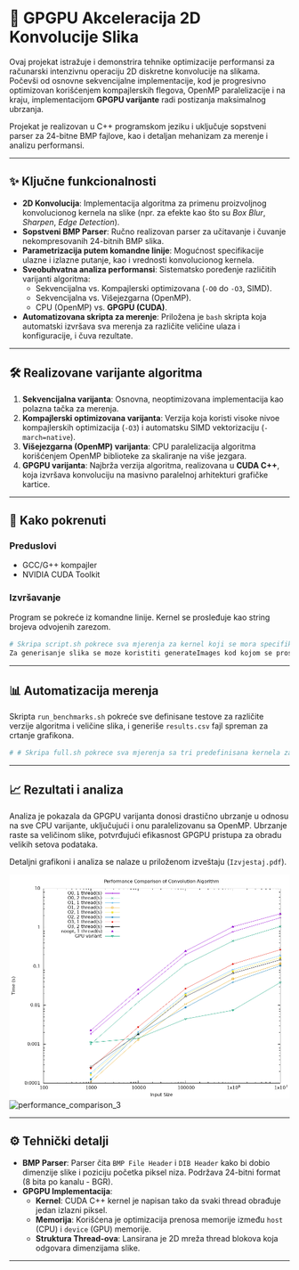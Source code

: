 # 🚀 GPGPU Akceleracija 2D Konvolucije Slika

Ovaj projekat istražuje i demonstrira tehnike optimizacije performansi za računarski intenzivnu operaciju 2D diskretne konvolucije na slikama. Počevši od osnovne sekvencijalne implementacije, kod je progresivno optimizovan korišćenjem kompajlerskih flegova, OpenMP paralelizacije i na kraju, implementacijom **GPGPU varijante** radi postizanja maksimalnog ubrzanja.

Projekat je realizovan u C++ programskom jeziku i uključuje sopstveni parser za 24-bitne BMP fajlove, kao i detaljan mehanizam za merenje i analizu performansi.

---

## ✨ Ključne funkcionalnosti

* **2D Konvolucija**: Implementacija algoritma za primenu proizvoljnog konvolucionog kernela na slike (npr. za efekte kao što su *Box Blur*, *Sharpen*, *Edge Detection*).
* **Sopstveni BMP Parser**: Ručno realizovan parser za učitavanje i čuvanje nekompresovanih 24-bitnih BMP slika.
* **Parametrizacija putem komandne linije**: Mogućnost specifikacije ulazne i izlazne putanje, kao i vrednosti konvolucionog kernela.
* **Sveobuhvatna analiza performansi**: Sistematsko poređenje različitih varijanti algoritma:
    * Sekvencijalna vs. Kompajlerski optimizovana (`-O0` do `-O3`, SIMD).
    * Sekvencijalna vs. Višejezgarna (OpenMP).
    * CPU (OpenMP) vs. **GPGPU (CUDA)**.
* **Automatizovana skripta za merenje**: Priložena je `bash` skripta koja automatski izvršava sva merenja za različite veličine ulaza i konfiguracije, i čuva rezultate.

---

## 🛠️ Realizovane varijante algoritma

1.  **Sekvencijalna varijanta**: Osnovna, neoptimizovana implementacija kao polazna tačka za merenja.
2.  **Kompajlerski optimizovana varijanta**: Verzija koja koristi visoke nivoe kompajlerskih optimizacija (`-O3`) i automatsku SIMD vektorizaciju (`-march=native`).
3.  **Višejezgarna (OpenMP) varijanta**: CPU paralelizacija algoritma korišćenjem OpenMP biblioteke za skaliranje na više jezgara.
4.  **GPGPU varijanta**: Najbrža verzija algoritma, realizovana u **CUDA C++**, koja izvršava konvoluciju na masivno paralelnoj arhitekturi grafičke kartice.

---

## 🚀 Kako pokrenuti

### Preduslovi
* GCC/G++ kompajler
* NVIDIA CUDA Toolkit 

### Izvršavanje
Program se pokreće iz komandne linije. Kernel se prosleđuje kao string brojeva odvojenih zarezom.

```bash
# Skripa script.sh pokrece sva mjerenja za kernel koji se mora specifikovati u komandnoj liniji ali je potrebno genereisati slike odgovarajucih velicina 1000, 10000, 100000, 1000000, 10000000.
Za generisanje slika se moze koristiti generateImages kod kojom se prosledjuje putanja do slike i putanja do izlaznog foldera.
```

---

## 📊 Automatizacija merenja

Skripta `run_benchmarks.sh` pokreće sve definisane testove za različite verzije algoritma i veličine slika, i generiše `results.csv` fajl spreman za crtanje grafikona.

```bash
# # Skripa full.sh pokrece sva mjerenja sa tri predefinisana kernela za testiranje a kao ulazni parametar se prosledjuje slika koja se koristi za testiranje.
```

---

## 📈 Rezultati i analiza

Analiza je pokazala da GPGPU varijanta donosi drastično ubrzanje u odnosu na sve CPU varijante, uključujući i onu paralelizovanu sa OpenMP. Ubrzanje raste sa veličinom slike, potvrđujući efikasnost GPGPU pristupa za obradu velikih setova podataka.

Detaljni grafikoni i analiza se nalaze u priloženom izveštaju (`Izvjestaj.pdf`).

![Grafik Ubrzanja](performance_comparison.png)  
![performance_comparison_3](https://github.com/user-attachments/assets/6b24cf1a-e66b-4fb4-b910-b0a6aa269a00)

---

## ⚙️ Tehnički detalji

* **BMP Parser**: Parser čita `BMP File Header` i `DIB Header` kako bi dobio dimenzije slike i poziciju početka piksel niza. Podržava 24-bitni format (8 bita po kanalu - BGR).
* **GPGPU Implementacija**:
    * **Kernel**: CUDA C++ kernel je napisan tako da svaki thread obrađuje jedan izlazni piksel.
    * **Memorija**: Korišćena je optimizacija prenosa memorije između `host` (CPU) i `device` (GPU) memorije.
    * **Struktura Thread-ova**: Lansirana je 2D mreža thread blokova koja odgovara dimenzijama slike.

---
